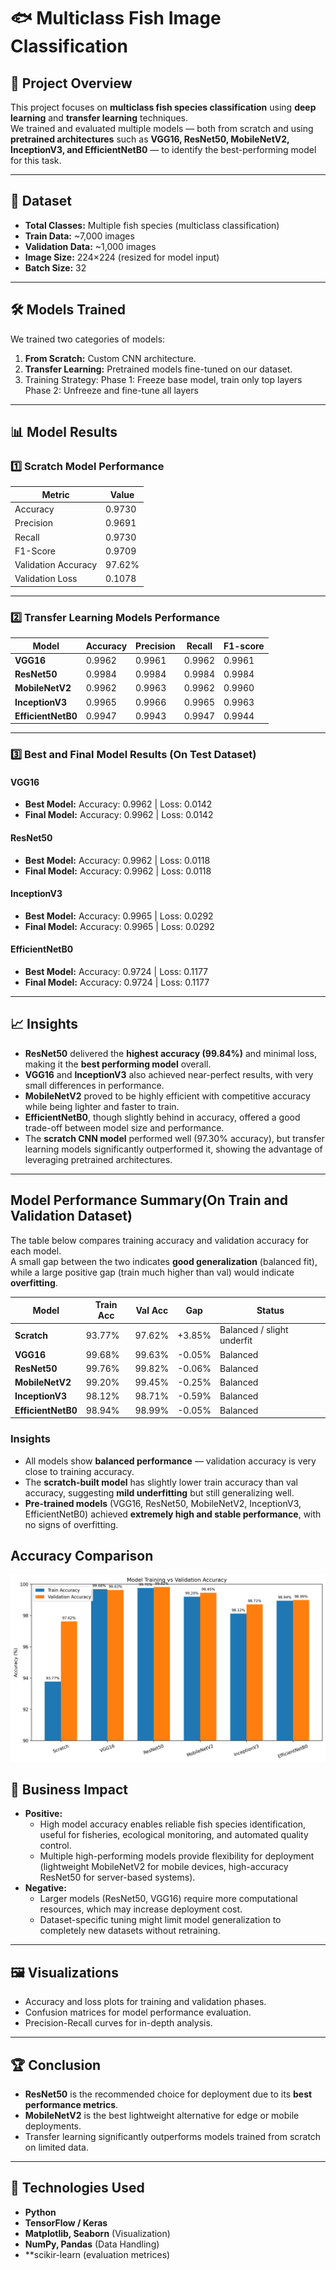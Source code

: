 # 🐟 Multiclass Fish Image Classification

## 📌 Project Overview
This project focuses on **multiclass fish species classification** using **deep learning** and **transfer learning** techniques.  
We trained and evaluated multiple models — both from scratch and using **pretrained architectures** such as **VGG16, ResNet50, MobileNetV2, InceptionV3, and EfficientNetB0** — to identify the best-performing model for this task.

---

## 📂 Dataset
- **Total Classes:** Multiple fish species (multiclass classification)
- **Train Data:** ~7,000 images
- **Validation Data:** ~1,000 images
- **Image Size:** 224×224 (resized for model input)
- **Batch Size:** 32

---

## 🛠️ Models Trained
We trained two categories of models:
1. **From Scratch:** Custom CNN architecture.
2. **Transfer Learning:** Pretrained models fine-tuned on our dataset.
3.    Training Strategy:
          Phase 1: Freeze base model, train only top layers
          Phase 2: Unfreeze and fine-tune all layers
---

## 📊 Model Results

### 1️⃣ Scratch Model Performance
| Metric        | Value   |
|---------------|---------|
| Accuracy      | 0.9730  |
| Precision     | 0.9691  |
| Recall        | 0.9730  |
| F1-Score      | 0.9709  |
| Validation Accuracy | 97.62% |
| Validation Loss     | 0.1078 |

---

### 2️⃣ Transfer Learning Models Performance

| Model            | Accuracy     | Precision    | Recall       | F1-score     |
|------------------|-------------|-------------|-------------|-------------|
| **VGG16**        | 0.9962      | 0.9961      | 0.9962      | 0.9961      |
| **ResNet50**     | 0.9984      | 0.9984      | 0.9984      | 0.9984      |
| **MobileNetV2**  | 0.9962      | 0.9963      | 0.9962      | 0.9960      |
| **InceptionV3**  | 0.9965      | 0.9966      | 0.9965      | 0.9963      |
| **EfficientNetB0**| 0.9947      | 0.9943      | 0.9947      | 0.9944      |

---

### 3️⃣ Best and Final Model Results (On Test Dataset)

#### **VGG16**
- **Best Model:** Accuracy: 0.9962 | Loss: 0.0142  
- **Final Model:** Accuracy: 0.9962 | Loss: 0.0142  

#### **ResNet50**
- **Best Model:** Accuracy: 0.9962 | Loss: 0.0118  
- **Final Model:** Accuracy: 0.9962 | Loss: 0.0118  

#### **InceptionV3**
- **Best Model:** Accuracy: 0.9965 | Loss: 0.0292  
- **Final Model:** Accuracy: 0.9965 | Loss: 0.0292  

#### **EfficientNetB0**
- **Best Model:** Accuracy: 0.9724 | Loss: 0.1177  
- **Final Model:** Accuracy: 0.9724 | Loss: 0.1177  

---

## 📈 Insights

- **ResNet50** delivered the **highest accuracy (99.84%)** and minimal loss, making it the **best performing model** overall.
- **VGG16** and **InceptionV3** also achieved near-perfect results, with very small differences in performance.
- **MobileNetV2** proved to be highly efficient with competitive accuracy while being lighter and faster to train.
- **EfficientNetB0**, though slightly behind in accuracy, offered a good trade-off between model size and performance.
- The **scratch CNN model** performed well (97.30% accuracy), but transfer learning models significantly outperformed it, showing the advantage of leveraging pretrained architectures.

---

## Model Performance Summary(On Train and Validation Dataset)

The table below compares training accuracy and validation accuracy for each model.  
A small gap between the two indicates **good generalization** (balanced fit), while a large positive gap (train much higher than val) would indicate **overfitting**.

| Model            | Train Acc | Val Acc | Gap     | Status                     |
|------------------|-----------|---------|---------|----------------------------|
| **Scratch**      | 93.77%    | 97.62%  | +3.85%  | Balanced / slight underfit |
| **VGG16**        | 99.68%    | 99.63%  | -0.05%  | Balanced                   |
| **ResNet50**     | 99.76%    | 99.82%  | -0.06%  | Balanced                   |
| **MobileNetV2**  | 99.20%    | 99.45%  | -0.25%  | Balanced                   |
| **InceptionV3**  | 98.12%    | 98.71%  | -0.59%  | Balanced                   |
|**EfficientNetB0**| 98.94%    | 98.99%  | -0.05%  | Balanced                   |

### Insights
- All models show **balanced performance** — validation accuracy is very close to training accuracy.  
- The **scratch-built model** has slightly lower train accuracy than val accuracy, suggesting **mild underfitting** but still generalizing well.  
- **Pre-trained models** (VGG16, ResNet50, MobileNetV2, InceptionV3, EfficientNetB0) achieved **extremely high and stable performance**, with no signs of overfitting.

## Accuracy Comparison

![Model Accuracy Comparison](https://github.com/Sandruez/Multiclass-Fish-Image-Classification-App/blob/8adef34493c44d9726a4fad261cf2b7123a017f6/Images/model_accuracy_comparison(analysing%20OF%2CUF%2CBM).png)

## 🚀 Business Impact
- **Positive:**
  - High model accuracy enables reliable fish species identification, useful for fisheries, ecological monitoring, and automated quality control.
  - Multiple high-performing models provide flexibility for deployment (lightweight MobileNetV2 for mobile devices, high-accuracy ResNet50 for server-based systems).
- **Negative:**
  - Larger models (ResNet50, VGG16) require more computational resources, which may increase deployment cost.
  - Dataset-specific tuning might limit model generalization to completely new datasets without retraining.

---

## 🖼️ Visualizations
- Accuracy and loss plots for training and validation phases.
- Confusion matrices for model performance evaluation.
- Precision-Recall curves for in-depth analysis.

---

## 🏆 Conclusion
- **ResNet50** is the recommended choice for deployment due to its **best performance metrics**.
- **MobileNetV2** is the best lightweight alternative for edge or mobile deployments.
- Transfer learning significantly outperforms models trained from scratch on limited data.

---

## 📌 Technologies Used
- **Python**  
- **TensorFlow / Keras**  
- **Matplotlib, Seaborn** (Visualization)  
- **NumPy, Pandas** (Data Handling)
- **scikir-learn (evaluation metrices)

